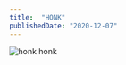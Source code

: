 ```yaml
---
title:  "HONK"
publishedDate: "2020-12-07"
---
```

![honk honk](https://i.redd.it/8tm4f483ams11.jpg)